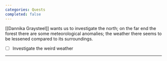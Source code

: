 ```yaml
---
categories: Quests
completed: false
---
```


[[Dannika Graysteel]] wants us to investigate the north; on the far end the forest there are some meteorological anomalies; the weather there seems to be lessened compared to its surroundings. 

- [ ] Investigate the weird weather

--- 